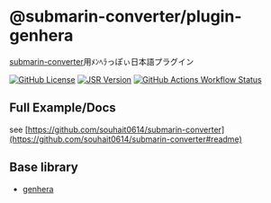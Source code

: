 # @submarin-converter/plugin-genhera

[submarin-converter](https://jsr.io/@submarin-converter/core)用ﾒﾝﾍﾗっぽぃ日本語プラグイン

[![GitHub License](https://img.shields.io/github/license/souhait0614/submarin-converter?style=flat-square)](https://github.com/souhait0614/submarin-converter/blob/master/LICENSE)
[![JSR Version](https://img.shields.io/jsr/v/%40submarin-converter/plugin-genhera?style=flat-square)](https://jsr.io/@submarin-converter/plugin-genhera)
[![GitHub Actions Workflow Status](https://img.shields.io/github/actions/workflow/status/souhait0614/submarin-converter/ci.yml?branch=master&style=flat-square&label=test)](https://github.com/souhait0614/submarin-converter/actions/workflows/ci.yml)

## Full Example/Docs

see
[https://github.com/souhait0614/submarin-converter](https://github.com/souhait0614/submarin-converter#readme)

## Base library

- [genhera](https://www.npmjs.com/package/genhera)
